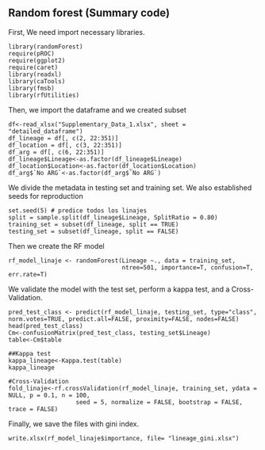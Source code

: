 ## Random forest (Summary code)

First, We need import necessary libraries.

```
library(randomForest)
require(pROC)
require(ggplot2)
require(caret)
library(readxl)
library(caTools)
library(fmsb)
library(rfUtilities)
```

Then, we import the dataframe and we created subset

```
df<-read_xlsx("Supplementary_Data_1.xlsx", sheet = "detailed_dataframe")
df_lineage = df[, c(2, 22:351)]
df_location = df[, c(3, 22:351)]
df_arg = df[, c(6, 22:351)]
df_lineage$Lineage<-as.factor(df_lineage$Lineage)
df_location$Location<-as.factor(df_location$Location)
df_arg$`No ARG`<-as.factor(df_arg$`No ARG`)
```

We divide the metadata in testing set and training set. We also established seeds for reproduction

```
set.seed(5) # predice todos los linajes
split = sample.split(df_lineage$Lineage, SplitRatio = 0.80)
training_set = subset(df_lineage, split == TRUE)
testing_set = subset(df_lineage, split == FALSE)

```

Then we create the RF model

```
rf_model_linaje <- randomForest(Lineage ~., data = training_set,
                                ntree=501, importance=T, confusion=T, err.rate=T)
```

We validate the model with the test set, perform a kappa test, and a Cross-Validation.
                                
```
pred_test_class <- predict(rf_model_linaje, testing_set, type="class", norm.votes=TRUE, predict.all=FALSE, proximity=FALSE, nodes=FALSE)
head(pred_test_class)
Cm<-confusionMatrix(pred_test_class, testing_set$Lineage)
table<-Cm$table

##Kappa test
kappa_lineage<-Kappa.test(table)
kappa_lineage

#Cross-Validation
fold_linaje<-rf.crossValidation(rf_model_linaje, training_set, ydata = NULL, p = 0.1, n = 100,
                   seed = 5, normalize = FALSE, bootstrap = FALSE, trace = FALSE)

```
Finally, we save the files with gini index.
```
write.xlsx(rf_model_linaje$importance, file= "lineage_gini.xlsx")
```

